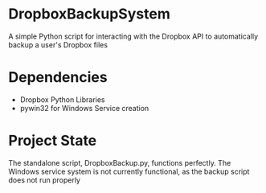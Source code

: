 DropboxBackupSystem
===================

A simple Python script for interacting with the Dropbox API to automatically backup a user's Dropbox files

Dependencies
============

- Dropbox Python Libraries
- pywin32 for Windows Service creation

Project State
=============

The standalone script, DropboxBackup.py, functions perfectly. The Windows service system is not currently functional,
as the backup script does not run properly
